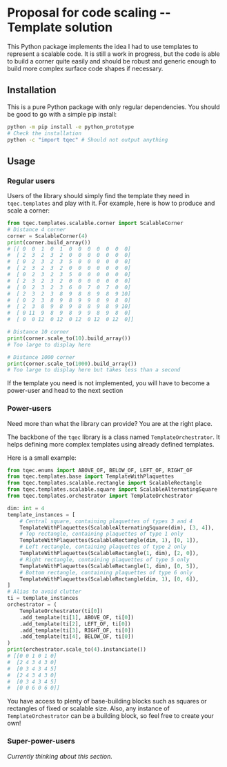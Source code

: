 # Proposal for code scaling -- Template solution

This Python package implements the idea I had to use templates to represent a scalable code. It is still a work in progress, but the code is able to build a corner quite easily and should be robust and generic enough to build more complex surface code shapes if necessary.

## Installation

This is a pure Python package with only regular dependencies. You should be good to go with a simple pip install:

```bash
python -m pip install -e python_prototype
# Check the installation
python -c "import tqec" # Should not output anything
```

## Usage

### Regular users

Users of the library should simply find the template they need in `tqec.templates` and play with it. For example, here is how to produce and scale a corner:

```python
from tqec.templates.scalable.corner import ScalableCorner
# Distance 4 corner
corner = ScalableCorner(4)
print(corner.build_array())
# [[ 0  0  1  0  1  0  0  0  0  0  0  0]
#  [ 2  3  2  3  2  0  0  0  0  0  0  0]
#  [ 0  2  3  2  3  5  0  0  0  0  0  0]
#  [ 2  3  2  3  2  0  0  0  0  0  0  0]
#  [ 0  2  3  2  3  5  0  0  0  0  0  0]
#  [ 2  3  2  3  2  0  0  0  0  0  0  0]
#  [ 0  2  3  2  3  6  0  7  0  7  0  0]
#  [ 2  3  2  3  8  9  8  8  9  8  9 10]
#  [ 0  2  3  8  9  8  9  9  8  9  8  0]
#  [ 2  3  8  9  8  9  8  8  9  8  9 10]
#  [ 0 11  9  8  9  8  9  9  8  9  8  0]
#  [ 0  0 12  0 12  0 12  0 12  0 12  0]]

# Distance 10 corner
print(corner.scale_to(10).build_array())
# Too large to display here

# Distance 1000 corner
print(corner.scale_to(1000).build_array())
# Too large to display here but takes less than a second
```

If the template you need is not implemented, you will have to become a power-user and head to the next section

### Power-users

Need more than what the library can provide? You are at the right place.

The backbone of the `tqec` library is a class named `TemplateOrchestrator`. It helps defining more complex templates using already defined templates. 

Here is a small example:

```python
from tqec.enums import ABOVE_OF, BELOW_OF, LEFT_OF, RIGHT_OF
from tqec.templates.base import TemplateWithPlaquettes
from tqec.templates.scalable.rectangle import ScalableRectangle
from tqec.templates.scalable.square import ScalableAlternatingSquare
from tqec.templates.orchestrator import TemplateOrchestrator

dim: int = 4
template_instances = [
    # Central square, containing plaquettes of types 3 and 4
    TemplateWithPlaquettes(ScalableAlternatingSquare(dim), [3, 4]),
    # Top rectangle, containing plaquettes of type 1 only
    TemplateWithPlaquettes(ScalableRectangle(dim, 1), [0, 1]),
    # Left rectangle, containing plaquettes of type 2 only
    TemplateWithPlaquettes(ScalableRectangle(1, dim), [2, 0]),
    # Right rectangle, containing plaquettes of type 5 only
    TemplateWithPlaquettes(ScalableRectangle(1, dim), [0, 5]),
    # Bottom rectangle, containing plaquettes of type 6 only
    TemplateWithPlaquettes(ScalableRectangle(dim, 1), [0, 6]),
]
# Alias to avoid clutter
ti = template_instances
orchestrator = (
    TemplateOrchestrator(ti[0])
    .add_template(ti[1], ABOVE_OF, ti[0])
    .add_template(ti[2], LEFT_OF, ti[0])
    .add_template(ti[3], RIGHT_OF, ti[0])
    .add_template(ti[4], BELOW_OF, ti[0])
)
print(orchestrator.scale_to(4).instanciate())
# [[0 0 1 0 1 0]
#  [2 4 3 4 3 0]
#  [0 3 4 3 4 5]
#  [2 4 3 4 3 0]
#  [0 3 4 3 4 5]
#  [0 0 6 0 6 0]]
```

You have access to plenty of base-building blocks such as squares or rectangles of fixed or scalable size. Also, any instance of `TemplateOrchestrator` can be a building block, so feel free to create your own!

### Super-power-users

*Currently thinking about this section.*